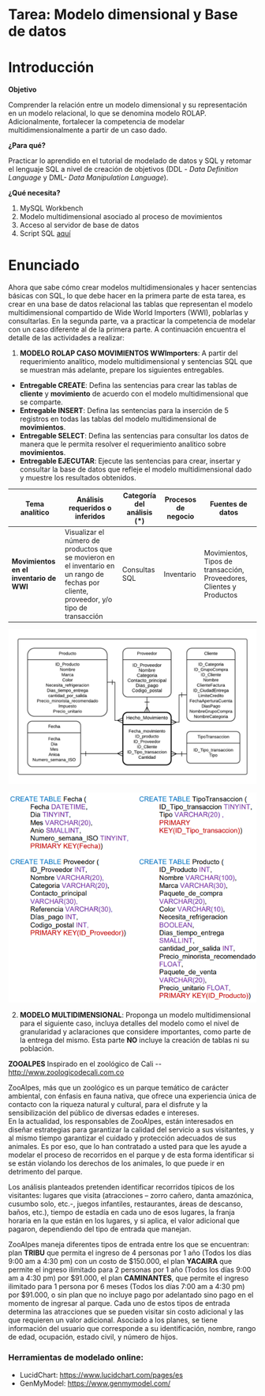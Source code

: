 # Tarea: Modelo dimensional y Base de datos

# Introducción

**Objetivo**

Comprender la relación entre un modelo dimensional y su representación en un modelo relacional, lo que se denomina modelo ROLAP. Adicionalmente, fortalecer la competencia de modelar multidimensionalmente a partir de un caso dado.

**¿Para qué?**

Practicar lo aprendido en el tutorial de modelado de datos y SQL y retomar el lenguaje SQL a nivel de creación de objetivos (DDL - _Data Definition Language_ y DML- _Data Manipulation Language_).

**¿Qué necesita?**

1. MySQL Workbench
2. Modelo multidimensional asociado al proceso de movimientos
3. Acceso al servidor de base de datos 
4. Script SQL <a href='https://github.com/MISW-4402-Analisis-y-Modelado-de-datos/guias/blob/main/docs/Tareas/scriptTarea.sql'>aquí</a>

# Enunciado
Ahora que sabe cómo crear modelos multidimensionales y hacer sentencias básicas con SQL, lo que debe hacer en la primera parte de esta tarea, es crear en una base de datos relacional las tablas que representan el modelo multidimensional compartido de Wide World Importers (WWI), poblarlas y consultarlas. En la segunda parte, va a practicar la competencia de modelar con un caso diferente al de la primera parte. A continuación encuentra el detalle de las actividades a realizar:  

1.	**MODELO ROLAP CASO MOVIMIENTOS WWImporters**: A partir del requerimiento analítico, modelo multidimensional y sentencias SQL que se muestran más adelante, prepare los siguientes entregables. 
-	**Entregable CREATE**: Defina las sentencias para crear las tablas de **cliente** y **movimiento** de acuerdo con el modelo multidimensional que se comparte.
-	**Entregable INSERT**: Defina las sentencias para la inserción de 5 registros en todas las tablas del modelo multidimensional de **movimientos**.
-	**Entregable SELECT**: Defina las sentencias para consultar los datos de manera que le permita resolver el requerimiento analítico sobre **movimientos**. 
-	**Entregable EJECUTAR**: Ejecute las sentencias para crear, insertar y consultar la base de datos que refleje el modelo multidimensional dado y muestre los resultados obtenidos.

| **Tema analítico**                                               | **Análisis requeridos o inferidos**                                                                                                       | **Categoría del análisis (\*)** | **Procesos de negocio** | **Fuentes de datos**                                                    |
| ---------------------------------------------------------------- | ----------------------------------------------------------------------------------------------------------------------------------------- | ------------------------------- | ----------------------- | ----------------------------------------------------------------------- |
| **Movimientos en el inventario de WWI** | Visualizar el número de productos que se movieron en el inventario en un rango de fechas por cliente, proveedor, y/o tipo de transacción | Consultas SQL             | Inventario                  | Movimientos, Tipos de transacción, Proveedores, Clientes y Productos  |

![Modelo moimientos](Img/Modelo%20movimiento.png)


![Sentencias CREATE](Img/CreateMovimientos.png)


2.	**MODELO MULTIDIMENSIONAL**: Proponga un modelo multidimensional para el siguiente caso, incluya detalles del modelo como el nivel de granularidad y aclaraciones que considere importantes, como parte de la entrega del mismo. Esta parte **NO** incluye la creación de tablas ni su población.

**ZOOALPES** 
Inspirado en el zoológico de Cali -- http://www.zoologicodecali.com.co 

ZooAlpes, más que un zoológico es un parque temático de carácter ambiental, con énfasis en fauna nativa, que ofrece una experiencia única de contacto con la riqueza natural y cultural, para el disfrute y la sensibilización del público de diversas edades e intereses.  
En la actualidad, los responsables de ZooAlpes, están interesados en diseñar estrategias para garantizar la calidad del servicio a sus visitantes, y al mismo tiempo garantizar el cuidado y protección adecuados de sus animales. Es por eso, que lo han contratado a usted para que les ayude a modelar el proceso de recorridos en el parque y de esta forma identificar si se están violando los derechos de los animales, lo que puede ir en detrimento del parque.  

Los análisis planteados pretenden identificar recorridos típicos de los visitantes: lugares que visita (atracciones – zorro cañero, danta amazónica, cusumbo solo, etc.-, juegos infantiles, restaurantes, áreas de descanso, baños, etc.), tiempo de estadía en cada uno de esos lugares, la franja horaria en la que están en los lugares, y si aplica, el valor adicional que pagaron, dependiendo del tipo de entrada que manejan.  

ZooAlpes maneja diferentes tipos de entrada entre los que se encuentran: plan **TRIBU** que permita el ingreso de 4 personas por 1 año (Todos los días 9:00 am a 4:30 pm) con un costo de $150.000, el plan **YACAIRA** que permite el ingreso ilimitado para 2 personas por 1 año (Todos los días 9:00 am a 4:30 pm) por $91.000, el plan **CAMINANTES**, que permite el ingreso ilimitado para 1 persona por 6 meses (Todos los días 7:00 am a 4:30 pm) por $91.000, o sin plan que no incluye pago por adelantado sino pago en el momento de ingresar al parque. Cada uno de estos tipos de entrada determina las atracciones que se pueden visitar sin costo adicional y las que requieren un valor adicional. Asociado a los planes, se tiene información del usuario que corresponde a su identificación, nombre, rango de edad, ocupación, estado civil, y número de hijos.   

### Herramientas de modelado online:
- LucidChart: https://www.lucidchart.com/pages/es
- GenMyModel: https://www.genmymodel.com/
